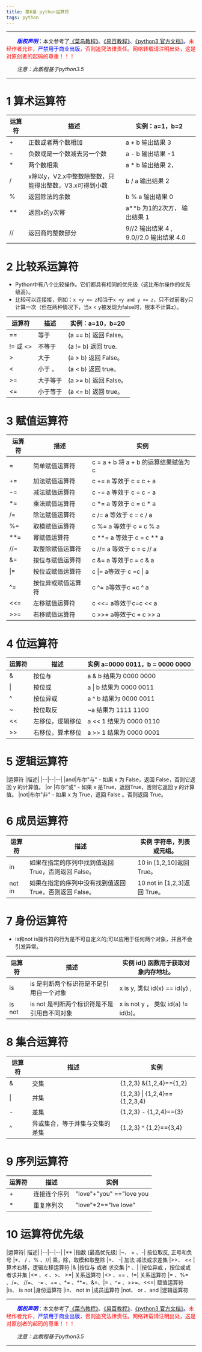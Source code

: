 ```yaml
---
title: 第6章 python运算符
tags: python
---
```



<style>table{word-break:initial;}</style>

------

&emsp;&emsp;<font color=blue>**_版权声明_**</font>：本文参考了<font color=blue>[《菜鸟教程》](http://www.runoob.com/ "点击跳转")、[《易百教程》](https://www.yiibai.com/ "点击跳转")、[《python3 官方文档》](https://www.python.org/doc/ "点击跳转")。</font><font color=red>未经作者允许，<font color=blue>严禁用于商业出版</font>，否则追究法律责任。网络转载请注明出处，这是对原创者的起码的尊重！！！</font>

&emsp;&emsp;*注意：此教程基于python3.5*

------





# 1 算术运算符
|运算符	|描述|实例：a=1，b=2|
|--|--|--|
|+	|正数或者两个数相加|a + b 输出结果 3
|-	|负数或是一个数减去另一个数|	a - b 输出结果 -1
|*	|两个数相乘|	a * b 输出结果 2，
|/	|x除以y，V2.x中整数除整数，只能得出整数，V3.x可得到小数|	b / a 输出结果 2|
|%	|返回除法的余数	|b % a 输出结果 0
|**	|返回x的y次幂|	a**b 为1的2次方， 输出结果 1
|//	|返回商的整数部分|	9//2 输出结果 4 , 9.0//2.0 输出结果 4.0

# 2 比较系运算符
* Python中有八个比较操作。它们都具有相同的优先级（这比布尔操作的优先级高）。
* 比较可以连接接，例如：`x <y <= z`相当于`x <y and y <= z`，只不过前者y只计算一次（但在两种情况下，当x < y被发现为false时，根本不计算z）。



|运算符	|描述|实例：a=10，b=20
|--|--|--|
|==	|等于 |	(a == b) 返回 False。
|!=	或 <>|不等于|	(a != b) 返回 true.
|>|	大于 |	(a > b) 返回 False。
|<|	小于 。|	(a < b) 返回 true。
| \>=|大于等于|	(a >= b) 返回 False。
|<=|小于等于|	(a <= b) 返回 true。

# 3 赋值运算符
|运算符	|描述|实例|
|--|--|--|
|=	|简单赋值运算符|	c = a + b 将 a + b 的运算结果赋值为 c
|+=	|加法赋值运算符	|c += a 等效于 c = c + a
|-=	|减法赋值运算符	|c -= a 等效于 c = c - a
|*=	|乘法赋值运算符|	c *= a 等效于 c = c * a
|/=	|除法赋值运算符|	c /= a 等效于 c = c / a
|%=	|取模赋值运算符|	c %= a 等效于 c = c % a
|**=|幂赋值运算符|	c **= a 等效于 c = c ** a
|//=|取整除赋值运算符|	c //= a 等效于 c = c // a
|&=|按位与赋值运算符|c &= a 等效于c = c & a
|\|=|按位或赋值运算符|c \|= a等效于 c =c \| a
|^=|按位异或赋值运算符|c ^= a等效于c =c ^ a
|<<=|左移赋值运算符|c <<= a等效于c=c << a
|  \>>=|右移赋值运算符|c >>= a等效于c = c >> a
# 4 位运算符
|运算符	|描述|实例 a=0000 0011，b = 0000 0000|
|--|--|--|
|&|按位与|a & b 结果为 0000 0000
|\||按位或|a \| b 结果为 0000 0011
|^|	按位异或| a ^ b 结果为 0000 0011
|~|	按位取反| ~a 结果为 1111 1100
|<<|左移位，逻辑移位| a << 1 结果为 0000 0110
|\>>|右移位，算术移位|a >> 1 结果为 0000 0001

# 5 逻辑运算符
|运算符	|描述|
|--|--|--|
|and|布尔"与" - 如果 x 为 False，返回 False，否则它返回 y 的计算值。
|or	|布尔"或"	- 如果 x 是True，返回True，否则它返回 y 的计算值。
|not|布尔"非" - 如果 x 为 True，返回 False 。否则返回 True。

# 6 成员运算符

|运算符|描述|	实例 字符串，列表或元组。|
|--|--|--|
|in	|如果在指定的序列中找到值返回 True，否则返回 False。|10 in [1,2,10]返回 True。
|not in|如果在指定的序列中没有找到值返回 True，否则返回 False。	|10 not in [1,2,3]返回 True。

# 7 身份运算符
* is和not is操作符的行为是不可自定义的;可以应用于任何两个对象，并且不会引发异常。

|运算符	|描述|	实例 id() 函数用于获取对象内存地址。|
|--|--|--|
|is	|is 是判断两个标识符是不是引用自一个对象|	x is y, 类似 id(x) == id(y) , 
|is not	|is not 是判断两个标识符是不是引用自不同对象|	x is not y ， 类似 id(a) != id(b)。
# 8 集合运算符
|运算符	|描述|	实例|
|--|--|--|
|&	|交集|{1,2,3} &{1,2,4}=={1,2}
|\|	|并集|{1,2,3} \| {1,2,4}=={1,2,3,4}
|-|差集|{1,2,3} - {1,2,4}=={3}
|^|异或集合，等于并集与交集的差集|{1,2,3} ^ {1,2}=={3,4}
# 9  序列运算符
|运算符	|描述|实例|
|--|--|--|
|+|连接连个序列|"love"+"you" =="love you
|*|重复序列次|"love"*2=="lve love"

# 10 运算符优先级
|运算符|	描述|
|--|--|--|
|**	|指数 (最高优先级)
|~、 + 、-|	按位取反, 正号和负号
|\*、 / 、% 、//|	乘，除，取模和取整除
|\+、 -|	加法 减法或求差集
|\>>、 <<	|算术右移，逻辑左移运算符
|& 	|按位与 或者 求交集
|^ 、\| |按位异或 ，按位或或者求并集
|<= 、< 、>、 >=|	关系运算符
|<> 、== 、!=|	关系运算符
|= 、%= 、/=、 //=、 -= 、+= 、*= 、**=、&=、\|= 、^= 、>>=、<<=|	赋值运算符
|is、 is not	|身份运算符
|in、 not in	|成员运算符
|not、 or 、and	|逻辑运算符


---

&emsp;&emsp;<font color=blue>**_版权声明_**</font>：本文参考了<font color=blue>[《菜鸟教程》](http://www.runoob.com/ "点击跳转")、[《易百教程》](https://www.yiibai.com/ "点击跳转")、[《python3 官方文档》](https://www.python.org/doc/ "点击跳转")。</font><font color=red>未经作者允许，<font color=blue>严禁用于商业出版</font>，否则追究法律责任。网络转载请注明出处，这是对原创者的起码的尊重！！！</font>

&emsp;&emsp;*注意：此教程基于python3.5*

---


